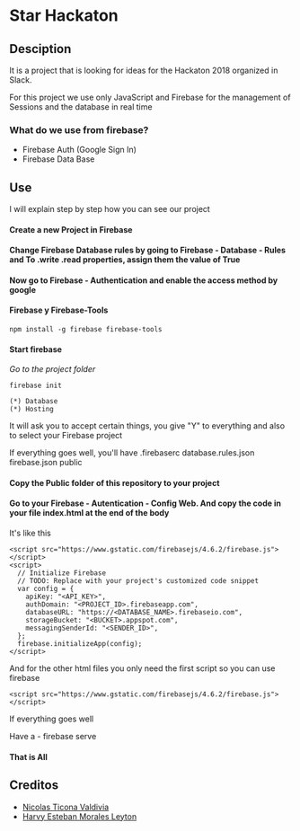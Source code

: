 # Star Hackaton

## Desciption
It is a project that is looking for ideas for the Hackaton 2018 organized in Slack.

For this project we use only JavaScript and Firebase for the management of Sessions and the database in real time

### What do we use from firebase?

- Firebase Auth (Google Sign In)
- Firebase Data Base

## Use
I will explain step by step how you can see our project

#### Create a new Project in Firebase

#### Change Firebase Database rules by going to Firebase - Database - Rules and To .write .read properties, assign them the value of True

#### Now go to Firebase - Authentication and enable the access method by google

#### Firebase y Firebase-Tools

```
npm install -g firebase firebase-tools
```  

#### Start firebase

*Go to the project folder*

```
firebase init
```  

```
(*) Database
(*) Hosting
```

It will ask you to accept certain things, you give "Y" to everything and also to select your Firebase project

If everything goes well, you'll have 
.firebaserc
database.rules.json
firebase.json
public


#### Copy the Public folder of this repository to your project 

#### Go to your Firebase - Autentication - Config Web. And copy the code in your file index.html at the end of the body

It's like this

```
<script src="https://www.gstatic.com/firebasejs/4.6.2/firebase.js"></script>
<script>
  // Initialize Firebase
  // TODO: Replace with your project's customized code snippet
  var config = {
    apiKey: "<API_KEY>",
    authDomain: "<PROJECT_ID>.firebaseapp.com",
    databaseURL: "https://<DATABASE_NAME>.firebaseio.com",
    storageBucket: "<BUCKET>.appspot.com",
    messagingSenderId: "<SENDER_ID>",
  };
  firebase.initializeApp(config);
</script>
```

And for the other html files you only need the first script so you can use firebase
```
<script src="https://www.gstatic.com/firebasejs/4.6.2/firebase.js"></script>
```

If everything goes well

Have a - firebase serve

#### That is All

## Creditos

- [Nicolas Ticona Valdivia](twitter.com/NicolasTicona)
- [Harvy Esteban Morales Leyton](https://twitter.com/HarvyML)